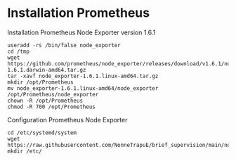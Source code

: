 # Installation Prometheus

Installation Prometheus Node Exporter version 1.6.1

```
useradd -rs /bin/false node_exporter
cd /tmp
wget https://github.com/prometheus/node_exporter/releases/download/v1.6.1/node_exporter-1.6.1.darwin-amd64.tar.gz
tar -xavf node_exporter-1.6.1.linux-amd64.tar.gz
mkdir /opt/Prometheus
mv node_exporter-1.6.1.linux-amd64/node_exporter /opt/Prometheus/node_exporter
chown -R /opt/Prometheus
chmod -R 700 /opt/Prometheus
```

Configuration Prometheus Node Exporter

```
cd /etc/systemd/system
wget https://raw.githubusercontent.com/NonneTrapuE/brief_supervision/main/node_exporter.service
mkdir /etc/
